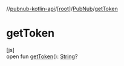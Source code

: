 //[pubnub-kotlin-api](../../../index.md)/[[root]](../index.md)/[PubNub](index.md)/[getToken](get-token.md)

# getToken

[js]\
open fun [getToken](get-token.md)(): [String](https://kotlinlang.org/api/core/kotlin-stdlib/kotlin/-string/index.html)?
